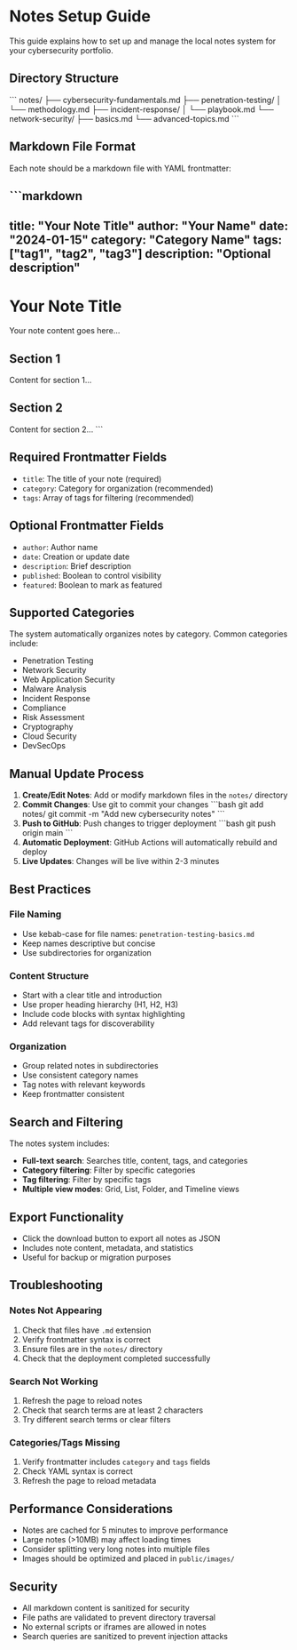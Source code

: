 # Notes Setup Guide

This guide explains how to set up and manage the local notes system for your cybersecurity portfolio.

## Directory Structure

\`\`\`
notes/
├── cybersecurity-fundamentals.md
├── penetration-testing/
│   └── methodology.md
├── incident-response/
│   └── playbook.md
└── network-security/
    ├── basics.md
    └── advanced-topics.md
\`\`\`

## Markdown File Format

Each note should be a markdown file with YAML frontmatter:

\`\`\`markdown
---
title: "Your Note Title"
author: "Your Name"
date: "2024-01-15"
category: "Category Name"
tags: ["tag1", "tag2", "tag3"]
description: "Optional description"
---

# Your Note Title

Your note content goes here...

## Section 1

Content for section 1...

## Section 2

Content for section 2...
\`\`\`

## Required Frontmatter Fields

- `title`: The title of your note (required)
- `category`: Category for organization (recommended)
- `tags`: Array of tags for filtering (recommended)

## Optional Frontmatter Fields

- `author`: Author name
- `date`: Creation or update date
- `description`: Brief description
- `published`: Boolean to control visibility
- `featured`: Boolean to mark as featured

## Supported Categories

The system automatically organizes notes by category. Common categories include:

- Penetration Testing
- Network Security
- Web Application Security
- Malware Analysis
- Incident Response
- Compliance
- Risk Assessment
- Cryptography
- Cloud Security
- DevSecOps

## Manual Update Process

1. **Create/Edit Notes**: Add or modify markdown files in the `notes/` directory
2. **Commit Changes**: Use git to commit your changes
   \`\`\`bash
   git add notes/
   git commit -m "Add new cybersecurity notes"
   \`\`\`
3. **Push to GitHub**: Push changes to trigger deployment
   \`\`\`bash
   git push origin main
   \`\`\`
4. **Automatic Deployment**: GitHub Actions will automatically rebuild and deploy
5. **Live Updates**: Changes will be live within 2-3 minutes

## Best Practices

### File Naming
- Use kebab-case for file names: `penetration-testing-basics.md`
- Keep names descriptive but concise
- Use subdirectories for organization

### Content Structure
- Start with a clear title and introduction
- Use proper heading hierarchy (H1, H2, H3)
- Include code blocks with syntax highlighting
- Add relevant tags for discoverability

### Organization
- Group related notes in subdirectories
- Use consistent category names
- Tag notes with relevant keywords
- Keep frontmatter consistent

## Search and Filtering

The notes system includes:

- **Full-text search**: Searches title, content, tags, and categories
- **Category filtering**: Filter by specific categories
- **Tag filtering**: Filter by specific tags
- **Multiple view modes**: Grid, List, Folder, and Timeline views

## Export Functionality

- Click the download button to export all notes as JSON
- Includes note content, metadata, and statistics
- Useful for backup or migration purposes

## Troubleshooting

### Notes Not Appearing
1. Check that files have `.md` extension
2. Verify frontmatter syntax is correct
3. Ensure files are in the `notes/` directory
4. Check that the deployment completed successfully

### Search Not Working
1. Refresh the page to reload notes
2. Check that search terms are at least 2 characters
3. Try different search terms or clear filters

### Categories/Tags Missing
1. Verify frontmatter includes `category` and `tags` fields
2. Check YAML syntax is correct
3. Refresh the page to reload metadata

## Performance Considerations

- Notes are cached for 5 minutes to improve performance
- Large notes (>10MB) may affect loading times
- Consider splitting very long notes into multiple files
- Images should be optimized and placed in `public/images/`

## Security

- All markdown content is sanitized for security
- File paths are validated to prevent directory traversal
- No external scripts or iframes are allowed in notes
- Search queries are sanitized to prevent injection attacks
